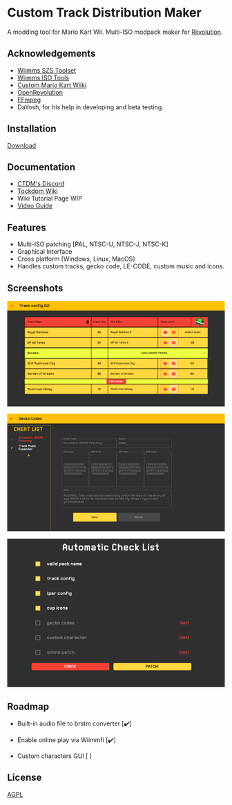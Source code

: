 
# Custom Track Distribution Maker

A modding tool for Mario Kart Wii. Multi-ISO modpack maker for [Riivolution](https://riivolution.github.io/).




## Acknowledgements

 - [Wiimms SZS Toolset](https://szs.wiimm.de/)
 - [Wiimms ISO Tools](https://wit.wiimm.de/)
 - [Custom Mario Kart Wiiki](https://wiki.tockdom.com/)
 - [OpenRevolution](https://github.com/ic-scm/openrevolution)
 - [FFmpeg](https://ffmpeg.org/)
 - DaYosh, for his help in developing and beta testing.

## Installation

[Download](https://github.com/MatteoPrampolini/CTDM/releases)


## Documentation
* [CTDM's Discord](https://discord.gg/DFTnFMreAT)
* [Tockdom Wiki](https://wiki.tockdom.com/wiki/Custom_Track_Distribution_Maker)
* Wiki Tutorial Page WIP
* [Video Guide](https://youtu.be/LMqPX21z4cE)


## Features

- Multi-ISO patching [PAL, NTSC-U, NTSC-J, NTSC-K]
- Graphical Interface
- Cross platform [Windows, Linux, MacOS]
- Handles custom tracks, gecko code, LE-CODE, custom music and icons.

## Screenshots

![Track config](https://raw.githubusercontent.com/MatteoPrampolini/CTDM/images/track_config.png)

![Gecko codes](https://github.com/MatteoPrampolini/CTDM/raw/images/gecko_codes.png)

![Checklist](https://github.com/MatteoPrampolini/CTDM/raw/images/checklist.png)


## Roadmap

- Built-in audio file to brstm converter [:heavy_check_mark:]

- Enable online play via Wiimmfi [:heavy_check_mark:]

- Custom characters GUI [ ]

## License

[AGPL](https://www.gnu.org/licenses/agpl-3.0)

